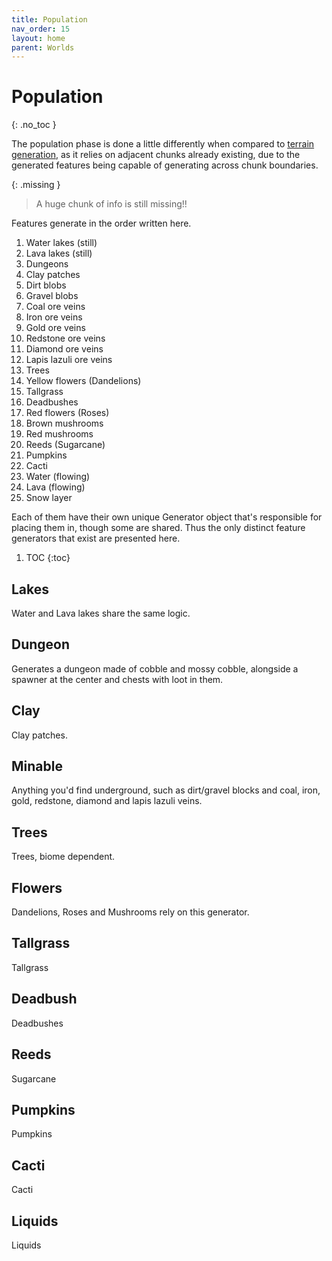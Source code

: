 ```yaml
---
title: Population
nav_order: 15
layout: home
parent: Worlds
---
```


# Population
{: .no_toc }

The population phase is done a little differently when compared to [terrain generation](generation), as it relies on adjacent chunks already existing, due to the generated features being capable of generating across chunk boundaries.

{: .missing }
> A huge chunk of info is still missing!!

Features generate in the order written here.

1. Water lakes (still)
2. Lava lakes (still)
3. Dungeons
4. Clay patches
5. Dirt blobs
6. Gravel blobs
7. Coal ore veins
8. Iron ore veins
9. Gold ore veins
10. Redstone ore veins
11. Diamond ore veins
12. Lapis lazuli ore veins
13. Trees
14. Yellow flowers (Dandelions)
15. Tallgrass
16. Deadbushes
17. Red flowers (Roses)
18. Brown mushrooms
19. Red mushrooms
20. Reeds (Sugarcane)
21. Pumpkins
22. Cacti
23. Water (flowing)
24. Lava (flowing)
25. Snow layer

Each of them have their own unique Generator object that's responsible for placing them in, though some are shared. Thus the only distinct feature generators that exist are presented here.

1. TOC
{:toc}

## Lakes
Water and Lava lakes share the same logic.

## Dungeon
Generates a dungeon made of cobble and mossy cobble, alongside a spawner at the center and chests with loot in them.

## Clay
Clay patches.

## Minable
Anything you'd find underground, such as dirt/gravel blocks and coal, iron, gold, redstone, diamond and lapis lazuli veins.

## Trees
Trees, biome dependent.

## Flowers
Dandelions, Roses and Mushrooms rely on this generator.

## Tallgrass
Tallgrass

## Deadbush
Deadbushes

## Reeds
Sugarcane 

## Pumpkins
Pumpkins

## Cacti
Cacti

## Liquids
Liquids